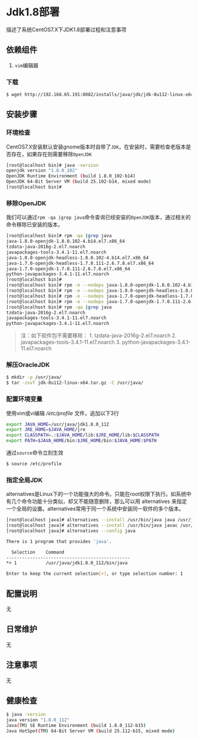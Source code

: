 # Jdk1.8部署

描述了系统CentOS7.X下JDK1.8部署过程和注意事项

## 依赖组件

1. `vim`编辑器

### 下载

```bash
$ wget http://192.168.65.191:8082/installs/java/jdk/jdk-8u112-linux-x64.tar.gz
```

## 安装步骤

### 环境检查

CentOS7.X安装默认安装gnome版本时自带了`JDK`，在安装时，需要检查老版本是否存在，如果存在则需要移除`OpenJDK`

```bash
[root@localhost bin]# java -version
openjdk version "1.8.0_102"
OpenJDK Runtime Environment (build 1.8.0_102-b14)
OpenJDK 64-Bit Server VM (build 25.102-b14, mixed mode)
[root@localhost bin]#
```

### 移除OpenJDK

我们可以通过`rpm -qa |grep java`命令查询已经安装的`OpenJDK`版本，通过相关的命令移除已安装的版本。

```bash
[root@localhost bin]# rpm -qa |grep java
java-1.8.0-openjdk-1.8.0.102-4.b14.el7.x86_64
tzdata-java-2016g-2.el7.noarch
javapackages-tools-3.4.1-11.el7.noarch
java-1.8.0-openjdk-headless-1.8.0.102-4.b14.el7.x86_64
java-1.7.0-openjdk-headless-1.7.0.111-2.6.7.8.el7.x86_64
java-1.7.0-openjdk-1.7.0.111-2.6.7.8.el7.x86_64
python-javapackages-3.4.1-11.el7.noarch
[root@localhost bin]# 
[root@localhost bin]# rpm -e --nodeps java-1.8.0-openjdk-1.8.0.102-4.b14.el7.x86_64
[root@localhost bin]# rpm -e --nodeps java-1.8.0-openjdk-headless-1.8.0.102-4.b14.el7.x86_64
[root@localhost bin]# rpm -e --nodeps java-1.7.0-openjdk-headless-1.7.0.111-2.6.7.8.el7.x86_64
[root@localhost bin]# rpm -e --nodeps java-1.7.0-openjdk-1.7.0.111-2.6.7.8.el7.x86_64
[root@localhost bin]# rpm -qa |grep java
tzdata-java-2016g-2.el7.noarch
javapackages-tools-3.4.1-11.el7.noarch
python-javapackages-3.4.1-11.el7.noarch
```

> 注：如下软件包不需要移除： 1. tzdata-java-2016g-2.el7.noarch 2. javapackages-tools-3.4.1-11.el7.noarch 3. python-javapackages-3.4.1-11.el7.noarch

### 解压OracleJDK

```bash
$ mkdir -p /usr/java/
$ tar -zxvf jdk-8u112-linux-x64.tar.gz -C /usr/java/
```

### 配置环境变量

使用vim或vi编辑 _/etc/profile_ 文件，追加以下3行

```bash
export JAVA_HOME=/usr/java/jdk1.8.0_112
export JRE_HOME=$JAVA_HOME/jre
export CLASSPATH=.:$JAVA_HOME/lib:$JRE_HOME/lib:$CLASSPATH 
export PATH=$JAVA_HOME/bin:$JRE_HOME/bin:$JAVA_HOME:$PATH
```

通过`source`命令立刻生效

```bash
$ source /etc/profile
```

### 指定全局JDK

alternatives是Linux下的一个功能强大的命令。只能在root权限下执行。如系统中有几个命令功能十分类似，却又不能随意删除，那么可以用 alternatives 来指定一个全局的设置。alternatives常用于同一个系统中安装同一软件的多个版本。

```bash
[root@localhost java]# alternatives --install /usr/bin/java java /usr/java/jdk1.8.0_112/bin/java 300
[root@localhost java]# alternatives --install /usr/bin/java javac /usr/java/jdk1.8.0_112/bin/javac 300
[root@localhost java]# alternatives --config java

There is 1 program that provides 'java'.

  Selection    Command
-----------------------------------------------
*+ 1           /usr/java/jdk1.8.0_112/bin/java

Enter to keep the current selection[+], or type selection number: 1
```

## 配置说明

无

## 日常维护

无

## 注意事项

无

## 健康检查

```bash
$ java -version
java version "1.8.0_112"
Java(TM) SE Runtime Environment (build 1.8.0_112-b15)
Java HotSpot(TM) 64-Bit Server VM (build 25.112-b15, mixed mode)
```

